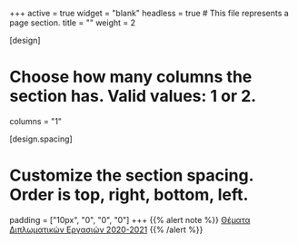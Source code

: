 +++
active = true
widget = "blank"
headless = true  # This file represents a page section.
title = ""
weight = 2

[design]
  # Choose how many columns the section has. Valid values: 1 or 2.
  columns = "1"
  
[design.spacing]
  # Customize the section spacing. Order is top, right, bottom, left.
  padding = ["10px", "0", "0", "0"]
+++
{{% alert note %}}
[Θέματα Διπλωματικών Εργασιών 2020-2021](thesestopics)
{{% /alert %}}
